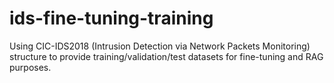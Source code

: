 # ids-fine-tuning-training
Using CIC-IDS2018 (Intrusion Detection via Network Packets Monitoring) structure to provide training/validation/test datasets for fine-tuning and RAG purposes.
